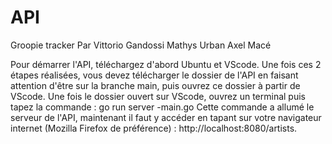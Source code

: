 # API
Groopie tracker
Par Vittorio Gandossi
    Mathys Urban
    Axel Macé

Pour démarrer l'API, téléchargez d'abord Ubuntu et VScode.
Une fois ces 2 étapes réalisées, vous devez télécharger le dossier de l'API en faisant attention d'être sur la branche main, puis ouvrez ce dossier à partir de VScode.
    Une fois le dossier ouvert sur VScode, ouvrez un terminal puis tapez la commande : go run server -main.go
    Cette commande a allumé le serveur de l'API, maintenant il faut y accéder en tapant sur votre navigateur internet (Mozilla Firefox de préférence) : http://localhost:8080/artists.